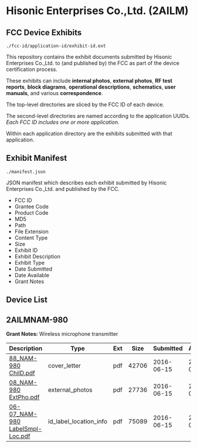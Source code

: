 # Hisonic Enterprises Co.,Ltd. (2AILM)
## FCC Device Exhibits

```
./fcc-id/application-id/exhibit-id.ext
```

This repository contains the exhibit documents submitted by Hisonic Enterprises Co.,Ltd. to (and published by) the FCC as part of the device certification process.

These exhibits can include **internal photos**, **external photos**, **RF test reports**, **block diagrams**, **operational descriptions**, **schematics**, **user manuals**, and various **correspondence**.

The top-level directories are sliced by the FCC ID of each device.

The second-level directories are named according to the application UUIDs. *Each FCC ID includes one or more application.*

Within each application directory are the exhibits submitted with that application. 

## Exhibit Manifest

```
./manifest.json
```

JSON manifest which describes each exhibit submitted by Hisonic Enterprises Co.,Ltd. and published by the FCC.

- FCC ID
- Grantee Code
- Product Code
- MD5
- Path
- File Extension
- Content Type
- Size
- Exhibit ID
- Exhibit Description
- Exhibit Type
- Date Submitted
- Date Available
- Grant Notes

## Device List
## 2AILMNAM-980
**Grant Notes:** Wireless microphone transmitter

| Description | Type | Ext | Size | Submitted | Available |
| ----------- | ---- | --- | ---- | --------- | --------- |
| [88_NAM-980 ChiID.pdf](2AILMNAM-980/5ee0251ebbe5018d78afe09795e46635/3028776.pdf) | cover_letter | pdf | 42706 | 2016-06-15 | 2016-06-15 |
| [08_NAM-980 ExtPho.pdf](2AILMNAM-980/5ee0251ebbe5018d78afe09795e46635/3028775.pdf) | external_photos | pdf | 27736 | 2016-06-15 | 2016-06-15 |
| [06-07_NAM-980 LabelSmpl-Loc.pdf](2AILMNAM-980/5ee0251ebbe5018d78afe09795e46635/3028774.pdf) | id_label_location_info | pdf | 75089 | 2016-06-15 | 2016-06-15 |
